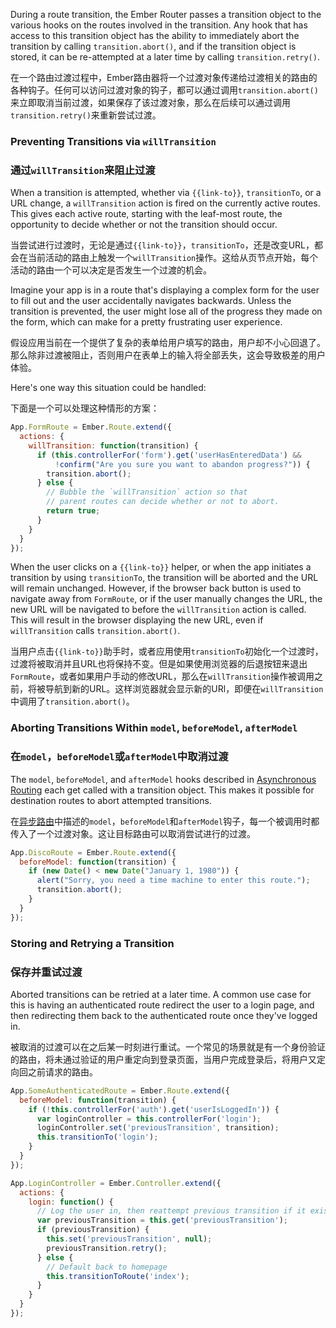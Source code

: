 During a route transition, the Ember Router passes a transition
object to the various hooks on the routes involved in the transition.
Any hook that has access to this transition object has the ability
to immediately abort the transition by calling `transition.abort()`, 
and if the transition object is stored, it can be re-attempted at a 
later time by calling `transition.retry()`.

在一个路由过渡过程中，Ember路由器将一个过渡对象传递给过渡相关的路由的各种钩子。任何可以访问过渡对象的钩子，都可以通过调用`transition.abort()`来立即取消当前过渡，如果保存了该过渡对象，那么在后续可以通过调用`transition.retry()`来重新尝试过渡。

### Preventing Transitions via `willTransition`

### 通过`willTransition`来阻止过渡

When a transition is attempted, whether via `{{link-to}}`, `transitionTo`,
or a URL change, a `willTransition` action is fired on the currently
active routes. This gives each active route, starting with the leaf-most
route, the opportunity to decide whether or not the transition should occur.

当尝试进行过渡时，无论是通过`{{link-to}}`，`transitionTo`，还是改变URL，都会在当前活动的路由上触发一个`willTransition`操作。这给从页节点开始，每个活动的路由一个可以决定是否发生一个过渡的机会。

Imagine your app is in a route that's displaying a complex form for the user
to fill out and the user accidentally navigates backwards. Unless the
transition is prevented, the user might lose all of the progress they
made on the form, which can make for a pretty frustrating user experience.

假设应用当前在一个提供了复杂的表单给用户填写的路由，用户却不小心回退了。那么除非过渡被阻止，否则用户在表单上的输入将全部丢失，这会导致极差的用户体验。

Here's one way this situation could be handled:

下面是一个可以处理这种情形的方案：

```js
App.FormRoute = Ember.Route.extend({
  actions: {
    willTransition: function(transition) {
      if (this.controllerFor('form').get('userHasEnteredData') &&
          !confirm("Are you sure you want to abandon progress?")) {
        transition.abort();
      } else {
        // Bubble the `willTransition` action so that
        // parent routes can decide whether or not to abort.
        return true;
      }
    }
  }
});
```

When the user clicks on a `{{link-to}}` helper, or when the app
initiates a transition by using `transitionTo`, the transition will be aborted and
the URL will remain unchanged. However, if the browser back button is used to 
navigate away from `FormRoute`, or if the user manually changes the
URL, the new URL will be navigated to before the `willTransition` action is 
called. This will result in the browser displaying the new URL, even
if `willTransition` calls `transition.abort()`.

当用户点击`{{link-to}}`助手时，或者应用使用`transitionTo`初始化一个过渡时，过渡将被取消并且URL也将保持不变。但是如果使用浏览器的后退按钮来退出`FormRoute`，或者如果用户手动的修改URL，那么在`willTransition`操作被调用之前，将被导航到新的URL。这样浏览器就会显示新的URl，即便在`willTransition`中调用了`transition.abort()`。

### Aborting Transitions Within `model`, `beforeModel`, `afterModel`

### 在`model`，`beforeModel`或`afterModel`中取消过渡

The `model`, `beforeModel`, and `afterModel` hooks described in
[Asynchronous Routing](/guides/routing/asynchronous-routing)
each get called with a transition object. This makes it possible for
destination routes to abort attempted transitions.

在[异步路由](/guides/routing/asynchronous-routing)中描述的`model`，`beforeModel`和`afterModel`钩子，每一个被调用时都传入了一个过渡对象。这让目标路由可以取消尝试进行的过渡。

```js
App.DiscoRoute = Ember.Route.extend({
  beforeModel: function(transition) {
    if (new Date() < new Date("January 1, 1980")) {
      alert("Sorry, you need a time machine to enter this route.");
      transition.abort();
    }
  }
});
```

### Storing and Retrying a Transition

### 保存并重试过渡

Aborted transitions can be retried at a later time. A common use case
for this is having an authenticated route redirect the user to a login
page, and then redirecting them back to the authenticated route once
they've logged in. 

被取消的过渡可以在之后某一时刻进行重试。一个常见的场景就是有一个身份验证的路由，将未通过验证的用户重定向到登录页面，当用户完成登录后，将用户又定向回之前请求的路由。

```js
App.SomeAuthenticatedRoute = Ember.Route.extend({
  beforeModel: function(transition) {
    if (!this.controllerFor('auth').get('userIsLoggedIn')) {
      var loginController = this.controllerFor('login');
      loginController.set('previousTransition', transition);
      this.transitionTo('login');
    }
  }
});

App.LoginController = Ember.Controller.extend({
  actions: {
    login: function() {
      // Log the user in, then reattempt previous transition if it exists.
      var previousTransition = this.get('previousTransition');
      if (previousTransition) {
        this.set('previousTransition', null);
        previousTransition.retry();
      } else {
        // Default back to homepage
        this.transitionToRoute('index');
      }
    }
  }
});
```

